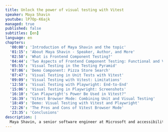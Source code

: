 ```yaml
---
title: Unlock the power of visual testing with Vitest
speaker: Maya Shavin
youtube: lP7Op-K6ajk
managed: true
published: false
subtitles: [en]
language: en
chapters:
  '00:00': 'Introduction of Maya Shavin and the topic'
  '01:15': 'About Maya Shavin - Speaker, Author, and More'
  '02:58': 'What is Frontend Component Testing?'
  '04:44': 'Two Aspects of Frontend Component Testing: Functional and Visual'
  '05:55': 'Visual Testing in the Testing Pyramid'
  '07:06': 'Demo Component: Pizza Store Search'
  '07:47': 'Visual Testing in Unit Tests with Vitest'
  '09:09': 'Visual Testing with Vitest: Limitations'
  '12:58': 'Visual Testing with Playwright: End-to-End'
  '15:06': 'Visual Testing in Playwright: Screenshots'
  '16:10': "Can Playwright's Power Be Used in Vitest?"
  '16:39': 'Vitest Browser Mode: Combining Unit and Visual Testing'
  '18:49': 'Demo: Visual Testing with Vitest and Playwright'
  '22:26': 'The Pros and Cons of Vitest Browser Mode'
  '23:35': 'Conclusions'
description: |
  Maya Shavin, a senior software engineer at Microsoft and accessibility champion, explores the nuances of frontend component testing in this insightful talk. She delves into the importance of validating both the functionality and visual aspects of UI elements, emphasizing how these tests ensure a consistent user experience across different devices and browsers. The talk examines the roles of unit and end-to-end testing, specifically focusing on visual testing within these contexts. Using a practical example of a search component, Maya demonstrates how visual testing can be implemented using Vitest, a lightweight test runner, and Playwright, a browser-based end-to-end testing tool. She further explores the intriguing possibility of combining the strengths of both tools within Vitest's browser mode, offering a potentially streamlined approach to comprehensive component testing. Discover how to effectively test your Vue components for both behavior and appearance, ensuring a polished and accessible user interface.
---
```


